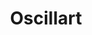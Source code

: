 ---
title: 'Oscillart'
contributor: 'celesteroselli'
description: 'Create sine-wave music and art, and build your own Javascript web app!'
video: 'video (demo) of your batch jam'
thumbnail: 'thumbail image link'
keywords: 'music, art, javascript, audio, web-app, creative'
timeEstimate: '5 Hours'
difficulty: '(Beginner, Intermediate)'
slug: 'oscillart'
isBatch: True
---
